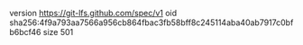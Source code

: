 version https://git-lfs.github.com/spec/v1
oid sha256:4f9a793aa7566a956cb864fbac3fb58bff8c245114aba40ab7917c0bfb6bcf46
size 501
